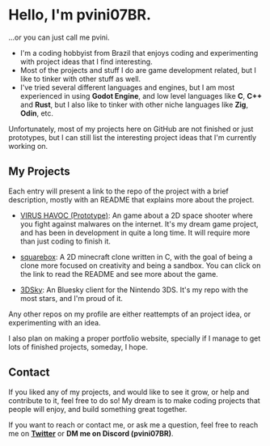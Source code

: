 # Hello, I'm pvini07BR.
...or you can just call me pvini.

- I'm a coding hobbyist from Brazil that enjoys coding and experimenting with project ideas that I find interesting.
- Most of the projects and stuff I do are game development related, but I like to tinker with other stuff as well.
- I've tried several different languages and engines, but I am most experienced in using **Godot Engine**, and low level languages like **C**, **C++** and **Rust**, but I also like to tinker with other niche languages like **Zig**, **Odin**, etc.

Unfortunately, most of my projects here on GitHub are not finished or just prototypes, but I can still list the interesting project ideas that I'm currently working on.

## My Projects
Each entry will present a link to the repo of the project with a brief description, mostly with an README that explains more about the project.

- [VIRUS HAVOC (Prototype)](https://github.com/pvini07BR/virus-havoc-prototype): An game about a 2D space shooter where you fight against malwares on the internet. It's my dream game project, and has been in development in quite a long time. It will require more than just coding to finish it.

- [squarebox](https://github.com/pvini07BR/squarebox): A 2D minecraft clone written in C, with the goal of being a clone more focused on creativity and being a sandbox. You can click on the link to read the README and see more about the game.

- [3DSky](https://github.com/pvini07BR/3dsky): An Bluesky client for the Nintendo 3DS. It's my repo with the most stars, and I'm proud of it.

Any other repos on my profile are either reattempts of an project idea, or experimenting with an idea.

I also plan on making a proper portfolio website, specially if I manage to get lots of finished projects, someday, I hope.

## Contact
If you liked any of my projects, and would like to see it grow, or help and contribute to it, feel free to do so! My dream is to make coding projects that people will enjoy, and build something great together.

If you want to reach or contact me, or ask me a question, feel free to reach me on __[Twitter](https://x.com/pvini07BR)__ or __DM me on **Discord** (pvini07BR)__.
